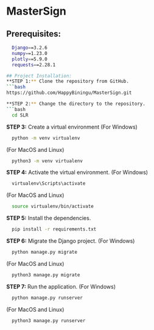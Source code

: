 # MasterSign

## Prerequisites:
```bash
  Django==3.2.6
  numpy==1.23.0
  plotly==5.9.0
  requests==2.28.1

## Project Installation:
**STEP 1:** Clone the repository from GitHub.
```bash
https://github.com/HappyBiningu/MasterSign.git

**STEP 2:** Change the directory to the repository.
```bash
  cd SLR
```

**STEP 3:** Create a virtual environment
(For Windows)
```bash
  python -m venv virtualenv
```
(For MacOS and Linux)
```bash
  python3 -m venv virtualenv
```

**STEP 4:** Activate the virtual environment.
(For Windows)
```bash
  virtualenv\Scripts\activate
```
(For MacOS and Linux)
```bash
  source virtualenv/bin/activate
```

**STEP 5:** Install the dependencies.
```bash
  pip install -r requirements.txt
```

**STEP 6:** Migrate the Django project.
(For Windows)
```bash
  python manage.py migrate
```
(For MacOS and Linux)
```bash
  python3 manage.py migrate
```

**STEP 7:** Run the application.
(For Windows)
```bash
  python manage.py runserver
```
(For MacOS and Linux)
```bash
  python3 manage.py runserver
```
